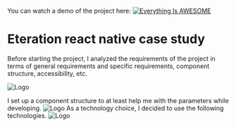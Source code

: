 You can watch a demo of the project here:
[![Everything Is AWESOME](https://i.imgur.com/pOicFEX.png)](https://youtu.be/K_MYQkniQbQ "eteration")
# Eteration react native case study

Before starting the project, I analyzed the requirements of the project in terms of general requirements and specific requirements, component structure, accessibility, etc.


![Logo](https://i.imgur.com/rdrxox8.png)

I set up a component structure to at least help me with the parameters while developing.
![Logo](https://i.imgur.com/L6Fd0Kz.png)
As a technology choice, I decided to use the following technologies.
![Logo](https://i.imgur.com/1icVMCs.png)

